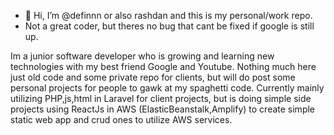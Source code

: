 - 👋 Hi, I’m @definnn or also rashdan and this is my personal/work repo.
- Not a great coder, but theres no bug that cant be fixed if google is still up.

Im a junior software developer who is growing and learning new technologies with my best friend Google and Youtube.
Nothing much here just old code and some private repo for clients, but will do post some personal projects for people to gawk at my spaghetti code.
Currently mainly utilizing PHP,js,html in Laravel for client projects, but is doing simple side projects using ReactJs in AWS (ElasticBeanstalk,Amplify) to create simple static 
web app and crud ones to utilize AWS services.
